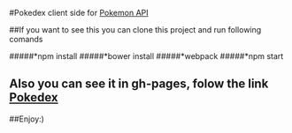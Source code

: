 #Pokedex client side for [Pokemon API](http://pokeapi.co/ ) 

##If you want to see this you can clone this project and run following comands

#####*npm install
#####*bower install
#####*webpack 
#####*npm start 
## Also you can see it in gh-pages, folow the link [Pokedex](http://ildarkulmuhametov.github.io/Pokedex/public/)

##Enjoy:)



